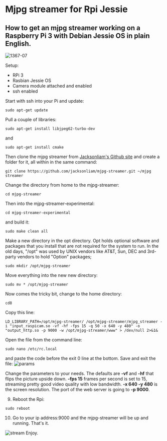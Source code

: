 # Mjpg streamer for Rpi Jessie
## How to get an mjpg streamer working on a Raspberry Pi 3 with Debian Jessie OS in plain English. 
![1367-07](https://cloud.githubusercontent.com/assets/21986609/18231653/2b8c782c-72b7-11e6-92dc-f0bc6c6606a5.jpg)

Setup:
* RPi 3
* Rasbian Jessie OS
* Camera module attached and enabled
* ssh enabled

Start with ssh into your Pi and update:
```
sudo apt-get update
```
Pull a couple of libraries:

```
sudo apt-get install libjpeg62-turbo-dev
```
and
```
sudo apt-get install cmake
```
Then clone the mjpg streamer from [Jacksonliam's Github site](https://www.github.com/jacksonliam "Jacksonliam's Homepage") and create a folder for it, all within in the same command:
```
git clone https://github.com/jacksonliam/mjpg-streamer.git ~/mjpg streamer
```
Change the directory from home to the mjpg-streamer:
```
cd mjpg-streamer
```
Then into the mjpg-streamer-experimental:
```
cd mjpg-streamer-experimental
```
and build it:
```
sudo make clean all
```
Make a new directory in the opt directory. Opt holds optional software and packages that you install that are not required for the system to run. In the old days, "/opt" was used by UNIX vendors like AT&T, Sun, DEC and 3rd-party vendors to hold "Option" packages;
```
sudo mkdir /opt/mjpg-streamer
```
Move everything into the new new directory:
```
sudo mv * /opt/mjpg-streamer
```
Now comes the tricky bit, change to the home directory:
```
cd8
```
Copy this line:
```
LD_LIBRARY_PATH=/opt/mjpg-streamer/ /opt/mjpg-streamer/mjpg_streamer -i "input_raspicam.so -vf -hf -fps 15 -q 50 -x 640 -y 480" -o "output_http.so -p 9000 -w /opt/mjpg-streamer/www" > /dev/null 2>&1&
```
Open the file from the command line:
```
sudo nano /etc/rc.local
```
and paste the code before the exit 0 line at the bottom. Save and exit the file:
![params](https://cloud.githubusercontent.com/assets/21986609/18417320/0e049218-7824-11e6-9d23-06426b74cd0e.jpg)

Change the parameters to your needs. The defaults are **-vf** and **-hf** that flips the picture upside down. **-fps 15** frames per second is set to 15, streaming pretty good video quality with low bandwidth. **-x 640 -y 480** is the screen resolution. The port of the web server is going to **-p 9000**.

9. Reboot the Rpi:
```
sudo reboot
```
10. Go to your ip address:9000 and the mjpg-streamer will be up and running. That's it.

![stream](https://cloud.githubusercontent.com/assets/21986609/18417210/62823dde-7821-11e6-8b69-de9f5b38d912.jpg)
Enjoy.